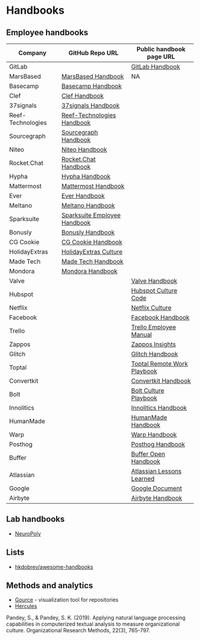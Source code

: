 # Handbooks

## Employee handbooks

| Company         | GitHub Repo URL                                         | Public handbook page URL                                                 |
|-----------------|--------------------------------------------------------|---------------------------------------------------------------------------|
| GitLab          |                                                          | [GitLab Handbook](https://handbook.gitlab.com/)                                              |
| MarsBased       | [MarsBased Handbook](https://github.com/MarsBased/handbook)                   | NA                                                                         |
| Basecamp        | [Basecamp Handbook](https://github.com/basecamp/handbook)                    |                                                                           |
| Clef            | [Clef Handbook](https://github.com/clef/handbook)                        |                                                                           |
| 37signals       | [37signals Handbook](https://github.com/basecamp/handbook)                    |                                                                           |
| Reef-Technologies | [Reef-Technologies Handbook](https://github.com/reef-technologies/handbook)          |                                                                           |
| Sourcegraph     | [Sourcegraph Handbook](https://github.com/sourcegraph/handbook)                 |                                                                           |
| Niteo           | [Niteo Handbook](https://github.com/teamniteo/handbook)                   |                                                                           |
| Rocket.Chat     | [Rocket.Chat Handbook](https://github.com/RocketChat/handbook)                  |                                                                           |
| Hypha           | [Hypha Handbook](https://github.com/hyphacoop/handbook)                   |                                                                           |
| Mattermost      | [Mattermost Handbook](https://github.com/mattermost/mattermost-handbook)       |                                                                           |
| Ever            | [Ever Handbook](https://github.com/ever-co/handbook)                     |                                                                           |
| Meltano         | [Meltano Handbook](https://github.com/meltano/handbook)                     |                                                                           |
| Sparksuite      | [Sparksuite Employee Handbook](https://github.com/sparksuite/employee-handbook)         |                                                                           |
| Bonusly         | [Bonusly Handbook](https://github.com/bonusly/un-handbook)                  |                                                                           |
| CG Cookie       | [CG Cookie Handbook](https://github.com/CGCookie/handbook)                    |                                                                           |
| HolidayExtras   | [HolidayExtras Culture](https://github.com/holidayextras/culture)                |                                                                           |
| Made Tech       | [Made Tech Handbook](https://github.com/madetech/handbook)                    |                                                                           |
| Mondora         | [Mondora Handbook](https://github.com/mondora/handbook)                     |                                                                           |
| Valve           |                                                          | [Valve Handbook](https://assets.sbnation.com/assets/1074301/Valve_Handbook_LowRes.pdf)      |
| Hubspot         |                                                          | [Hubspot Culture Code](https://de.slideshare.net/slideshow/the-hubspot-culture-code-creating-a-company-we-love/17415022) |
| Netflix         |                                                          | [Netflix Culture](https://igormroz.com/documents/netflix_culture.pdf)                       |
| Facebook        |                                                          | [Facebook Handbook](https://airows.com/creative/a-look-inside-the-beautiful-handbook-facebook-gives-all-new-employees) |
| Trello          |                                                          | [Trello Employee Manual](https://trello.com/b/HbTEX5hb/employee-manual)                             |
| Zappos          |                                                          | [Zappos Insights](https://www.zappos.com/c/zappos-insights)                                  |
| Glitch          |                                                          | [Glitch Handbook](https://handbook.glitch.me/)                                               |
| Toptal          |                                                          | [Toptal Remote Work Playbook](https://www.toptal.com/remote-work-playbook)                               |
| Convertkit      |                                                          | [Convertkit Handbook](https://convertkit.com/handbook)                                           |
| Bolt            |                                                          | [Bolt Culture Playbook](https://conscious.org/bolts-conscious-culture-culture-playbook/)           |
| Innolitics      |                                                          | [Innolitics Handbook](https://innolitics.com/about/handbook/)                                    |
| HumanMade       |                                                          | [HumanMade Handbook](https://handbook.hmn.md/)                                                  |
| Warp            |                                                          | [Warp Handbook](https://warpdev.notion.site/Public-Warp-How-We-Work-b872d41a1da743fca18220a731aeba48) |
| Posthog         |                                                          | [Posthog Handbook](https://posthog.com/handbook)                                              |
| Buffer          |                                                          | [Buffer Open Handbook](https://buffer.com/open)                                                   |
| Atlassian       |                                                          | [Atlassian Lessons Learned](https://atlassianblog.wpengine.com/wp-content/uploads/2024/01/lessonslearned.pdf) |
| Google          |                                                          | [Google Document](https://docs.google.com/document/d/1MiDUOqiY8UHUxbHqe9sVa8rezFplnl1b2HBxAZGKGh8/edit) |
| Airbyte         |                                                          | [Airbyte Handbook](https://handbook.airbyte.com/)                                             |


## Lab handbooks

- [NeuroPoly](https://neuro.polymtl.ca/README.html)

## Lists

- [hkdobrev/awesome-handbooks](https://github.com/hkdobrev/awesome-handbooks)

## Methods and analytics

- [Gource](https://github.com/acaudwell/Gource) - visualization tool for repositories
- [Hercules](https://github.com/src-d/hercules)

Pandey, S., & Pandey, S. K. (2019). Applying natural language processing capabilities in computerized textual analysis to measure organizational culture. Organizational Research Methods, 22(3), 765-797.
